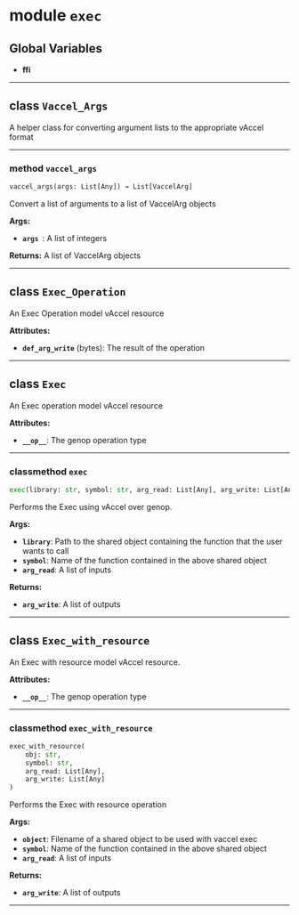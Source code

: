 <!-- markdownlint-disable -->

# module `exec`




**Global Variables**
---------------
- **ffi**


---

## class `Vaccel_Args`
A helper class for converting argument lists to the appropriate vAccel format 




---

### method `vaccel_args`

```python
vaccel_args(args: List[Any]) → List[VaccelArg]
```

Convert a list of arguments to a list of VaccelArg objects 



**Args:**
 
  - <b>`args `</b>:  A list of integers 



**Returns:**
 A list of VaccelArg objects 




---

## class `Exec_Operation`
An Exec Operation model vAccel resource 



**Attributes:**
 
 - <b>`def_arg_write`</b> (bytes):  The result of the operation 





---

## class `Exec`
An Exec operation model vAccel resource 



**Attributes:**
 
 - <b>`__op__`</b>:  The genop operation type 




---

### classmethod `exec`

```python
exec(library: str, symbol: str, arg_read: List[Any], arg_write: List[Any])
```

Performs the Exec using vAccel over genop. 



**Args:**
 
 - <b>`library`</b>:  Path to the shared object containing the function that the user wants to call 
 - <b>`symbol`</b>:  Name of the function contained in the above shared object 
 - <b>`arg_read`</b>:  A list of inputs 



**Returns:**
 
 - <b>`arg_write`</b>:  A list of outputs 


---

## class `Exec_with_resource`
An Exec with resource model vAccel resource. 



**Attributes:**
 
 - <b>`__op__`</b>:  The genop operation type 




---

### classmethod `exec_with_resource`

```python
exec_with_resource(
    obj: str,
    symbol: str,
    arg_read: List[Any],
    arg_write: List[Any]
)
```

Performs the Exec with resource operation 



**Args:**
 
 - <b>`object`</b>:  Filename of a shared object to be used with vaccel exec 
 - <b>`symbol`</b>:  Name of the function contained in the above shared object 
 - <b>`arg_read`</b>:  A list of inputs 



**Returns:**
 
 - <b>`arg_write`</b>:  A list of outputs 




---


